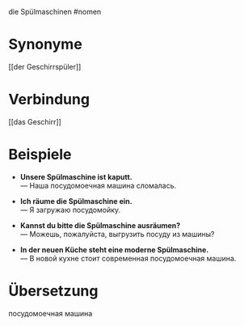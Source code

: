die Spülmaschinen
#nomen
# Synonyme
[[der Geschirrspüler]]
# Verbindung 
[[das Geschirr]]
# Beispiele
- **Unsere Spülmaschine ist kaputt.**  
    — Наша посудомоечная машина сломалась.
    
- **Ich räume die Spülmaschine ein.**  
    — Я загружаю посудомойку.
    
- **Kannst du bitte die Spülmaschine ausräumen?**  
    — Можешь, пожалуйста, выгрузить посуду из машины?
    
- **In der neuen Küche steht eine moderne Spülmaschine.**  
    — В новой кухне стоит современная посудомоечная машина.
# Übersetzung
посудомоечная машина